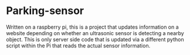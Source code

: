 # Parking-sensor

Written on a raspberry pi, this is a project that updates information on a website depending on 
whether an ultrasonic sensor is detecting a nearby object. This is only server side code that is updated
via a different python script within the Pi that reads the actual sensor information.
